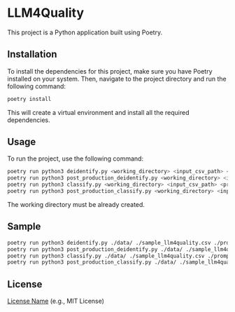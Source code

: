 # LLM4Quality

This project is a Python application built using Poetry. 

## Installation

To install the dependencies for this project, make sure you have Poetry installed on your system. Then, navigate to the project directory and run the following command:

```bash
poetry install
```

This will create a virtual environment and install all the required dependencies.

## Usage

To run the project, use the following command:

```bash
poetry run python3 deidentify.py <working_directory> <input_csv_path> <prompt_file_path>
poetry run python3 post_production_deidentify.py <working_directory> <input_csv_path> <regex_file_path> <sample_excel_file_path>
poetry run python3 classify.py <working_directory> <input_csv_path> <prompt_1_file_path> <prompt_2_file_path> <categories_json_file_path>
poetry run python3 post_production_classify.py <working_directory> <input_csv_path> <categories_json_file_path>
```

The working directory must be already created.

## Sample 

```bash
poetry run python3 deidentify.py ./data/ ./sample_llm4quality.csv ./prompt_deidentify.txt
poetry run python3 post_production_deidentify.py ./data/ ./sample_llm4quality.csv ./regex.csv ./sample_excel.xlsx
poetry run python3 classify.py ./data/ ./sample_llm4quality.csv ./prompt_classify_1.txt ./prompt_classify_2.txt ./categories.json
poetry run python3 post_production_classify.py ./data/ ./sample_llm4quality.csv ./categories.json
```

## License

[License Name](link-to-license) (e.g., MIT License)